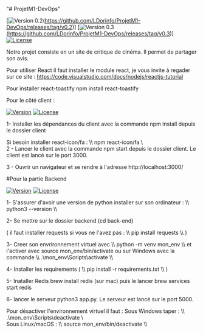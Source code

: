 "# ProjetM1-DevOps" 

[![Version 0.2]([https://img.shields.io/badge/Version-1.0.0-brightgreen.svg])(https://github.com/LDorinfo/ProjetM1-DevOps/releases/tag/v0.2)]
[![Version 0.3](https://img.shields.io/badge/Version-1.0.0-brightgreen.svg)(https://github.com/LDorinfo/ProjetM1-DevOps/releases/tag/v0.3)]
[![License](https://img.shields.io/badge/License-MIT-blue.svg)]([LICENSE.md](https://github.com/LDorinfo/ProjetM1-DevOps/blob/main/LICENCE))

Notre projet consiste en un site de critique de cinéma. Il permet de partager son avis. 

Pour utiliser React il faut installer le module react, je vous invite à regader sur ce site : https://code.visualstudio.com/docs/nodejs/reactjs-tutorial

Pour installer react-toastify
npm install react-toastify

Pour le côté client : 

[![Version](https://img.shields.io/badge/Version-1.0.0-brightgreen.svg)](CHANGELOG.md)
[![License](https://img.shields.io/badge/License-Apache%202.0-blue.svg)](LICENSE.md)

1- Installer les dépendances du client avec la commande npm install depuis le dossier client

Si besoin installer react-icon/fa : 
\\\ npm react-icon/fa \\\
2 - Lancer le client avec la commande npm start depuis le dossier client. Le client est lancé sur le port 3000.

3 - Ouvrir un navigateur et se rendre à l'adresse http://localhost:3000/

#Pour la partie Backend

[![Version](https://img.shields.io/badge/Version-1.0.0-brightgreen.svg)](CHANGELOG.md)
[![License](https://img.shields.io/badge/License-MIT-blue.svg)](LICENSE.md)

1- S'assurer d'avoir une version de python installer sur son ordinateur : \\\ python3 --version \\\

2- Se mettre sur le dossier backend (cd back-end)

( il faut installer requests si vous ne l'avez pas : \\\ pip install requests \\\ )

3- Creer son envrironnement virtuel avec \\\ python -m venv mon_env \\\ et l'activer avec source mon_env/bin/activate ou sur Windows avec la commande \\\ .\mon_env\Scripts\activate \\\

4- Installer les requirements ( \\\ pip install -r requirements.txt \\\ )


5- Inataller Redis brew install redis (sur mac) puis le lancer brew services start redis

6- lancer le serveur python3 app.py. Le serveur est lancé sur le port 5000.

Pour désactiver l'environnement virtuel il faut : 
  Sous Windows taper : \\\ .\mon_env\Scripts\deactivate \\\
  Sous Linux/macOS : \\\ source mon_env/bin/deactivate \\\
